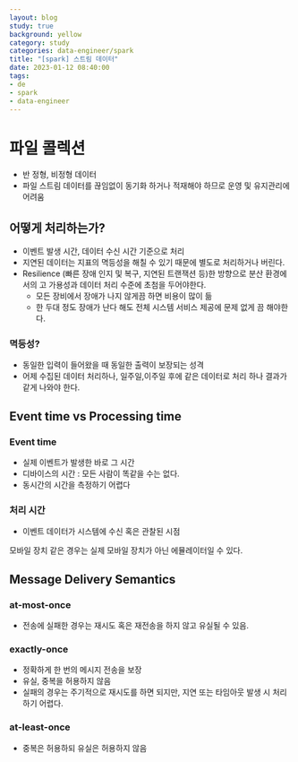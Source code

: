 ```yaml
---
layout: blog
study: true
background: yellow
category: study
categories: data-engineer/spark
title: "[spark] 스트림 데이터"
date: 2023-01-12 08:40:00
tags:
- de
- spark
- data-engineer
---
```


# 파일 콜렉션
- 반 정형, 비정형 데이터
- 파일 스트림 데이터를 끊임없이 동기화 하거나 적재해야 하므로 운영 및 유지관리에 어려움
## 어떻게 처리하는가?
- 이벤트 발생 시간, 데이터 수신 시간 기준으로 처리
- 지연된 데이터는 지표의 멱등성을 해칠 수 있기 때문에 별도로 처리하거나 버린다.
- Resilience (빠른 장애 인지 및 복구, 지연된 트랜잭션 등)한 방향으로 분산 환경에서의 고 가용성과 데이터 처리 수준에 초첨을 두어야한다.
    - 모든 장비에서 장애가 나지 않게끔 하면 비용이 많이 듦
    - 한 두대 정도 장애가 난다 해도 전체 시스템 서비스 제공에 문제 없게 끔 해야한다.
### 멱등성?
- 동일한 입력이 들어왔을 때 동일한 출력이 보장되는 성격
- 어제 수집된 데이터 처리하나, 일주일,이주일 후에 같은 데이터로 처리 하나 결과가 같게 나와야 한다.

## Event time vs Processing time

### Event time
- 실제 이벤트가 발생한 바로 그 시간
- 디바이스의 시간 : 모든 사람이 똑같을 수는 없다.
- 동시간의 시간을 측정하기 어렵다

### 처리 시간
- 이벤트 데이터가 시스템에 수신 혹은 관찰된 시점


모바일 장치 같은 경우는 실제 모바일 장치가 아닌 에뮬레이터일 수 있다.

## Message Delivery Semantics
### at-most-once
- 전송에 실패한 경우는 재시도 혹은 재전송을 하지 않고 유실될 수 있음.
### exactly-once
- 정확하게 한 번의 메시지 전송을 보장
- 유실, 중복을 허용하지 않음
- 실패의 경우는 주기적으로 재시도를 하면 되지만, 지연 또는 타임아웃 발생 시 처리하기 어렵다.
### at-least-once
- 중복은 허용하되 유실은 허용하지 않음